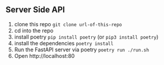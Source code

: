 ## Server Side API

1. clone this repo `git clone url-of-this-repo`
2. cd into the repo
3. install poetry `pip install poetry` (or `pip3 install poetry`)
4. install the dependencies `poetry install`
5. Run the FastAPI server via poetry `poetry run ./run.sh`
6. Open http://localhost:80

